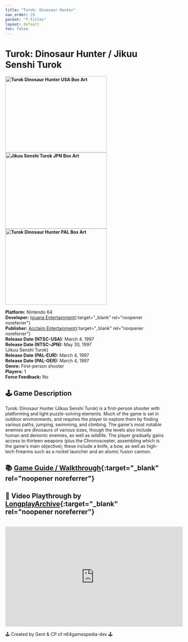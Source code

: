 ```yaml
---
title: "Turok: Dinosaur Hunter"
nav_order: 29
parent: "T-Titles"
layout: default
toc: false
---
```


# Turok: Dinosaur Hunter / Jikuu Senshi Turok

<b>
<img src="https://images.launchbox-app.com//b8ae5850-b65e-4e5b-b47f-1d10b36ee256.jpg" alt="Turok Dinosaur Hunter USA Box Art" width="320" height="240" />
  <img src="https://images.launchbox-app.com//79760d17-02ac-4571-b402-598e7ff85551.jpg" alt="Jikuu Senshi Turok JPN Box Art" width="320" height="240" />
<img src="https://www.n64gamespedia.com/wp-content/uploads/2025/01/Turok_Dinosaur_Hunter_G1.jpg" alt="Turok Dinosaur Hunter PAL Box Art" width="320" height="240" />
</b>

**Platform:** Nintendo 64  
**Developer:** [Iguana Entertainment](https://en.wikipedia.org/wiki/Acclaim_Studios_Austin){:target="_blank" rel="noopener noreferrer"}  
**Publisher:** [Acclaim Entertainment](https://en.wikipedia.org/wiki/Acclaim_Entertainment){:target="_blank" rel="noopener noreferrer"}  
**Release Date (NTSC-USA):** March 4, 1997  
**Release Date (NTSC-JPN):** May 30, 1997  
(Jikuu Senshi Turok)  
**Release Date (PAL-EUR):** March 4, 1997  
**Release Date (PAL-GER):** March 4, 1997  
**Genre:** First-person shooter  
**Players:** 1  
**Force Feedback:** No  

## 🕹️ Game Description
Turok: Dinosaur Hunter (Jikuu Senshi Turok) is a first-person shooter with platforming and light puzzle-solving elements. Much of the game is set in outdoor environments, and requires the player to explore them by finding various paths, jumping, swimming, and climbing. The game's most notable enemies are dinosaurs of various sizes, though the levels also include human and demonic enemies, as well as wildlife. The player gradually gains access to thirteen weapons (plus the Chronoscepter, assembling which is the game's main objective); these include a knife, a bow, as well as high-tech firearms such as a rocket launcher and an atomic fusion cannon.

## 📚 [Game Guide / Walkthrough](https://gamefaqs.gamespot.com/n64/199130-turok-dinosaur-hunter/faqs/2239){:target="_blank" rel="noopener noreferrer"}

## 🎥 Video Playthrough by [LongplayArchive](https://www.youtube.com/watch?v=TrTkfr5xQP4){:target="_blank" rel="noopener noreferrer"}
<br />  
<iframe width="560" height="315" src="https://www.youtube.com/embed/TrTkfr5xQP4" title="Turok: Dinosaur Hunter Gameplay by LongplayArchive" frameborder="0" allowfullscreen></iframe>

🕹️ Created by Gent & CP of n64gamespedia-dev 🕹️  
<!-- Vault Format: n64gamespedia-dev -->  
<!-- Protocol Source: _vault-specs/format-protocol.md -->
